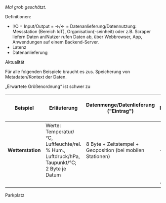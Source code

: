 _Mal grob geschätzt._

Definitionen:
* I/O = Input/Output = →/← = Datenanlieferung/Datennutzung: Messstation (Bereich IoT), Organisation(-seinheit) oder z.B. Scraper liefern Daten an/Nutzer rufen Daten ab, über Webbrowser, App, Anwendungen auf einem Backend-Server.
* Latenz
* Datenanlieferung

Aktualität


Für alle folgenden Beispiele braucht es zus. Speicherung von Metadaten/Kontext der Daten.

„Erwartete Größenordnung“ ist schwer zu 

| Beispiel	| Erläuterung |	Datenmenge/Datenlieferung ("Eintrag") | I/O | Zugriffe | Latenz	| Erwartete Größenordnung Messstationen bzw. Nutzer | Weitere Bsp. in dieser Klasse. |
| --- | --- | --- | --- | --- | --- | --- | --- |
| **Wetterstation** | Werte: Temperatur/°C, Luftfeuchte/rel. % Hum., Luftdruck/hPa, Taupunkt/°C; <br/> 2 Byte je Datum	 |  8 Byte + Zeitstempel + Geoposition (bei mobilen Stationen)	| → |  1/10' | < 10 '' |   | TODO |
|                   |	                                                                                                   |                                                              | ← |  1/5'  |         |   |      |

Parkplatz

